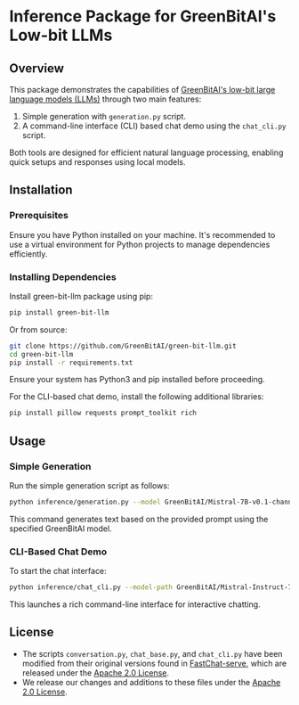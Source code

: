 # Inference Package for GreenBitAI's Low-bit LLMs

## Overview

This package demonstrates the capabilities of [GreenBitAI's low-bit large language models (LLMs)](https://huggingface.co/GreenBitAI) through two main features:
1. Simple generation with `generation.py` script.
2. A command-line interface (CLI) based chat demo using the `chat_cli.py` script.

Both tools are designed for efficient natural language processing, enabling quick setups and responses using local models.

## Installation

### Prerequisites
Ensure you have Python installed on your machine. It's recommended to use a virtual environment for Python projects to manage dependencies efficiently.

### Installing Dependencies

Install green-bit-llm package using pip:

```bash
pip install green-bit-llm
```

Or from source:

```bash
git clone https://github.com/GreenBitAI/green-bit-llm.git
cd green-bit-llm
pip install -r requirements.txt
```
Ensure your system has Python3 and pip installed before proceeding.

For the CLI-based chat demo, install the following additional libraries:

```bash
pip install pillow requests prompt_toolkit rich
```

## Usage

### Simple Generation

Run the simple generation script as follows:

```bash
python inference/generation.py --model GreenBitAI/Mistral-7B-v0.1-channel-mix-bpw-2.2 --gpus '0' --trust-remote-code --max-tokens 100 --use-flash-attention-2 --prompt 'The meaning of life is' --ignore-chat-template
```

This command generates text based on the provided prompt using the specified GreenBitAI model.

### CLI-Based Chat Demo

To start the chat interface:

```bash
python inference/chat_cli.py --model-path GreenBitAI/Mistral-Instruct-7B-v0.2-layer-mix-bpw-2.2 --style rich --debug
```

This launches a rich command-line interface for interactive chatting.



## License
- The scripts `conversation.py`, `chat_base.py`, and `chat_cli.py` have been modified from their original versions found in [FastChat-serve](https://github.com/lm-sys/FastChat/tree/main/fastchat/serve), which are released under the [Apache 2.0 License](https://github.com/lm-sys/FastChat/tree/main/LICENSE). 
- We release our changes and additions to these files under the [Apache 2.0 License](../LICENSE).